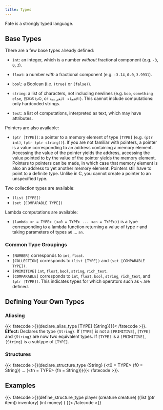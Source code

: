 ```yaml
---
title: Types
---
```

Fate is a strongly typed language.

## Base Types
There are a few base types already defined:

* `int`: an integer, which is a number *without* fractional component (e.g. `-3`, `0`, `3`).
* `float`: a number *with* a fractional component (e.g. `-3.14`, `0.0`, `3.9931`).
* `bool`: a Boolean (i.e. `(true)` or `(false)`).
* `string`: a list of characters, not including newlines (e.g. `bob`,
  `something else`, `日本のもの`, or `الاشياء العربية`). This cannot include
  computations: only hardcoded strings.

* `text`: a list of computations, interpreted as text, which may have
  attributes.

Pointers are also available:
* `(ptr [TYPE])`: a pointer to a memory element of type `[TYPE]` (e.g. `(ptr int)`, `(ptr (ptr string))`).
If you are not familiar with pointers, a pointer is a value corresponding to an address containing a memory element.
Accessing the value of the pointer yields the address, accessing the value pointed to by the value of the pointer yields the memory element.
Pointers to pointers can be made, in which case that memory element is also an address to yet another memory element.
Pointers still have to point to a definite type. Unlike in C, you cannot create a pointer to an unspecified type.

Two collection types are available:
* `(list [TYPE])`
* `(set [COMPARABLE TYPE])`

Lambda computations are available:
* `(lambda <r = TYPE> (<a0 = TYPE> ... <an = TYPE>))` is a type corresponding
  to a lambda function returning a value of type `r` and taking parameters of
  types `a0` ... `an`.

### Common Type Groupings
* `[NUMBER]` corresponds to `int`, `float`.
* `[COLLECTION]` corresponds to `(list [TYPE])` and `(set [COMPARABLE TYPE])`.
* `[PRIMITIVE]` `int`, `float`, `bool`, `string`, `rich_text`.
* `[COMPARABLE]` corresponds to `int`, `float`, `bool`, `string`, `rich_text`,
  and `(ptr [TYPE])`. This indicates types for which operators such as `<` are
  defined.

## Defining Your Own Types

### Aliasing
{{< fatecode >}}(declare_alias_type [TYPE] {String}){{< /fatecode >}}.
**Effect:** Declares the type `{String}`. If `[TYPE]` is not a `[PRIMITIVE]`,
   `[TYPE]` and `{String}` are now two equivalent types. If `[TYPE]` is a
   `[PRIMITIVE]`, `{String}` is a subtype of `[TYPE]`.

### Structures
{{< fatecode >}}(declare_structure_type {String} (<t0 = TYPE> {f0 = String}) ... (<tn = TYPE> {fn = String})){{< /fatecode >}}.

## Examples

{{< fatecode >}}(define_structure_type player
   (creature creature)
   ((list (ptr item)) inventory)
   (int money)
)
{{< /fatecode >}}
